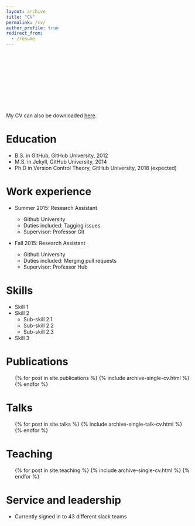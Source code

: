 ```yaml
---
layout: archive
title: "CV"
permalink: /cv/
author_profile: true
redirect_from:
  - /resume
---
```

<object data="https://Eric-Gty.github.io/files/CV_Tianyu Gao.pdf" type="application/pdf" width="80%" height="60">
    <embed src="https://Eric-Gty.github.io/files/CV_Tianyu Gao.pdf">
    </embed>
</object>

<p>My CV can also be downloaded <a href="https://Eric-Gty.github.io/files/CV_Tianyu Gao.pdf"> here</a>.</p>

Education
======
* B.S. in GitHub, GitHub University, 2012
* M.S. in Jekyll, GitHub University, 2014
* Ph.D in Version Control Theory, GitHub University, 2018 (expected)

Work experience
======
* Summer 2015: Research Assistant
  * Github University
  * Duties included: Tagging issues
  * Supervisor: Professor Git

* Fall 2015: Research Assistant
  * Github University
  * Duties included: Merging pull requests
  * Supervisor: Professor Hub
  
Skills
======
* Skill 1
* Skill 2
  * Sub-skill 2.1
  * Sub-skill 2.2
  * Sub-skill 2.3
* Skill 3

Publications
======
  <ul>{% for post in site.publications %}
    {% include archive-single-cv.html %}
  {% endfor %}</ul>
  
Talks
======
  <ul>{% for post in site.talks %}
    {% include archive-single-talk-cv.html %}
  {% endfor %}</ul>
  
Teaching
======
  <ul>{% for post in site.teaching %}
    {% include archive-single-cv.html %}
  {% endfor %}</ul>
  
Service and leadership
======
* Currently signed in to 43 different slack teams
